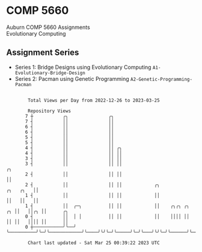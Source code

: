 # COMP 5660
Auburn COMP 5660 Assignments  
Evolutionary Computing

## Assignment Series
- Series 1: Bridge Designs using Evolutionary Computing `A1-Evolutionary-Bridge-Design`
- Series 2: Pacman using Genetic Programming `A2-Genetic-Programming-Pacman`

```

        Total Views per Day from 2022-12-26 to 2023-03-25

        Repository Views
       7 ┼           ╭╮               ╭╮
       7 ┤           ││               ││
       6 ┤           ││               ││
       6 ┤           ││               ││
       5 ┤           ││               ││
       5 ┤           ││               ││
       4 ┤           ││               ││ ╭╮
       4 ┤           ││               ││ ││
       3 ┤           ││               ││ ││
       3 ┤           ││               ││ ││                                           ╭╮
       2 ┤           ││               ││ ││                                           ││
       2 ┤           ││               ││ ││            ╭╮                   ╭╮   ╭╮   ││
       1 ┤           ││               ││ ││            ││                   ││   ││   ││
       1 ┤           ││  ╭─╮          ││ ││            ││    ╭╮╭╮ ╭╮     ╭╮ ││   ││╭╮ ││      ╭╮
       0 ┤           ││  │ │          ││ ││            ││    ││││ ││     ││ ││   ││││ ││      ││
       0 ┼───────────╯╰──╯ ╰──────────╯╰─╯╰────────────╯╰────╯╰╯╰─╯╰─────╯╰─╯╰───╯╰╯╰─╯╰──────╯╰───

        Chart last updated - Sat Mar 25 00:39:22 2023 UTC
        
```
